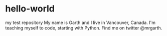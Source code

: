 # hello-world
my test repository
My name is Garth and I live in Vancouver, Canada. 
I'm teaching myself to code, starting with Python.
Find me on twitter @mrgarth.
